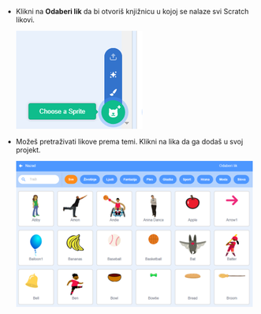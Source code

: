 + Klikni na **Odaberi lik** da bi otvoriš knjižnicu u kojoj se nalaze svi Scratch likovi.
    
    ![snimka zaslona](images/sprite-library.png)

+ Možeš pretraživati likove prema temi. Klikni na lika da ga dodaš u svoj projekt.
    
    ![snimka zaslona](images/sprite-choose.png)